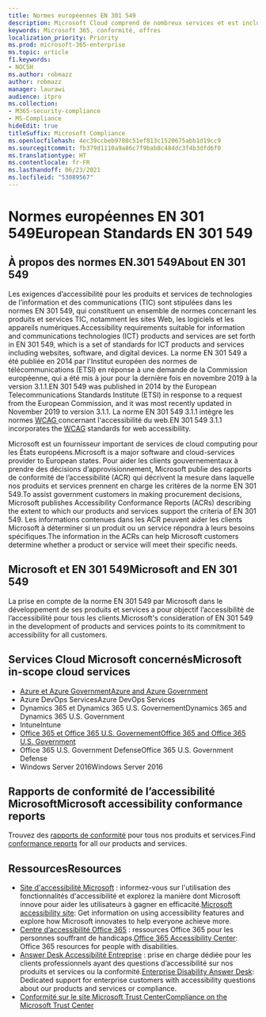 ```yaml
---
title: Normes européennes EN 301 549
description: Microsoft Cloud comprend de nombreux services et est inclus dans de nombreux rapports de conformité individuels.
keywords: Microsoft 365, conformité, offres
localization_priority: Priority
ms.prod: microsoft-365-enterprise
ms.topic: article
f1.keywords:
- NOCSH
ms.author: robmazz
author: robmazz
manager: laurawi
audience: itpro
ms.collection:
- M365-security-compliance
- MS-Compliance
hideEdit: true
titleSuffix: Microsoft Compliance
ms.openlocfilehash: 4ec39ccbeb9780c51ef813c1520675abb1d19cc9
ms.sourcegitcommit: fb379d1110a9a86c7f9bab8c484dc3f4b3dfd6f0
ms.translationtype: HT
ms.contentlocale: fr-FR
ms.lasthandoff: 06/23/2021
ms.locfileid: "53089567"
---
```

# <a name="european-standards-en-301-549"></a><span data-ttu-id="80ff7-104">Normes européennes EN 301 549</span><span class="sxs-lookup"><span data-stu-id="80ff7-104">European Standards EN 301 549</span></span>

## <a name="about-en-301-549"></a><span data-ttu-id="80ff7-105">À propos des normes EN.301 549</span><span class="sxs-lookup"><span data-stu-id="80ff7-105">About EN 301 549</span></span>

<span data-ttu-id="80ff7-106">Les exigences d’accessibilité pour les produits et services de technologies de l’information et des communications (TIC) sont stipulées dans les normes EN 301 549, qui constituent un ensemble de normes concernant les produits et services TIC, notamment les sites Web, les logiciels et les appareils numériques.</span><span class="sxs-lookup"><span data-stu-id="80ff7-106">Accessibility requirements suitable for information and communications technologies (ICT) products and services are set forth in EN 301 549, which is a set of standards for ICT products and services including websites, software, and digital devices.</span></span> <span data-ttu-id="80ff7-107">La norme EN 301 549 a été publiée en 2014 par l'Institut européen des normes de télécommunications (ETSI) en réponse à une demande de la Commission européenne, qui a été mis à jour pour la dernière fois en novembre 2019 à la version 3.1.1.</span><span class="sxs-lookup"><span data-stu-id="80ff7-107">EN 301 549 was published in 2014 by the European Telecommunications Standards Institute (ETSI) in response to a request from the European Commission, and it was most recently updated in November 2019 to version 3.1.1.</span></span> <span data-ttu-id="80ff7-108">La norme EN 301 549 3.1.1 intègre les normes [WCAG ](offering-WCAG-2-1.md) concernant l'accessibilité du web.</span><span class="sxs-lookup"><span data-stu-id="80ff7-108">EN 301 549 3.1.1 incorporates the [WCAG](offering-WCAG-2-1.md) standards for web accessibility.</span></span>

<span data-ttu-id="80ff7-109">Microsoft est un fournisseur important de services de cloud computing pour les États européens.</span><span class="sxs-lookup"><span data-stu-id="80ff7-109">Microsoft is a major software and cloud-services provider to European states.</span></span> <span data-ttu-id="80ff7-110">Pour aider les clients gouvernementaux à prendre des décisions d’approvisionnement, Microsoft publie des rapports de conformité de l’accessibilité (ACR) qui décrivent la mesure dans laquelle nos produits et services prennent en charge les critères de la norme EN 301 549.</span><span class="sxs-lookup"><span data-stu-id="80ff7-110">To assist government customers in making procurement decisions, Microsoft publishes Accessibility Conformance Reports (ACRs) describing the extent to which our products and services support the criteria of EN 301 549.</span></span> <span data-ttu-id="80ff7-111">Les informations contenues dans les ACR peuvent aider les clients Microsoft à déterminer si un produit ou un service répondra à leurs besoins spécifiques.</span><span class="sxs-lookup"><span data-stu-id="80ff7-111">The information in the ACRs can help Microsoft customers determine whether a product or service will meet their specific needs.</span></span>

## <a name="microsoft-and-en-301-549"></a><span data-ttu-id="80ff7-112">Microsoft et EN 301 549</span><span class="sxs-lookup"><span data-stu-id="80ff7-112">Microsoft and EN 301 549</span></span>

<span data-ttu-id="80ff7-113">La prise en compte de la norme EN 301 549 par Microsoft dans le développement de ses produits et services a pour objectif l’accessibilité de l’accessibilité pour tous les clients.</span><span class="sxs-lookup"><span data-stu-id="80ff7-113">Microsoft's consideration of EN 301 549 in the development of products and services points to its commitment to accessibility for all customers.</span></span>

## <a name="microsoft-in-scope-cloud-services"></a><span data-ttu-id="80ff7-114">Services Cloud Microsoft concernés</span><span class="sxs-lookup"><span data-stu-id="80ff7-114">Microsoft in-scope cloud services</span></span>

- [<span data-ttu-id="80ff7-115">Azure et Azure Government</span><span class="sxs-lookup"><span data-stu-id="80ff7-115">Azure and Azure Government</span></span>](https://go.microsoft.com/fwlink/p/?linkid=2051569)
- <span data-ttu-id="80ff7-116">Azure DevOps Services</span><span class="sxs-lookup"><span data-stu-id="80ff7-116">Azure DevOps Services</span></span>
- <span data-ttu-id="80ff7-117">Dynamics 365 et Dynamics 365 U.S. Governement</span><span class="sxs-lookup"><span data-stu-id="80ff7-117">Dynamics 365 and Dynamics 365 U.S. Government</span></span>
- <span data-ttu-id="80ff7-118">Intune</span><span class="sxs-lookup"><span data-stu-id="80ff7-118">Intune</span></span>
- [<span data-ttu-id="80ff7-119">Office 365 et Office 365 U.S. Governement</span><span class="sxs-lookup"><span data-stu-id="80ff7-119">Office 365 and Office 365 U.S. Government</span></span>](https://go.microsoft.com/fwlink/p/?LinkID=2077751)
- <span data-ttu-id="80ff7-120">Office 365 U.S. Government Defense</span><span class="sxs-lookup"><span data-stu-id="80ff7-120">Office 365 U.S. Government Defense</span></span>
- <span data-ttu-id="80ff7-121">Windows Server 2016</span><span class="sxs-lookup"><span data-stu-id="80ff7-121">Windows Server 2016</span></span>

## <a name="microsoft-accessibility-conformance-reports"></a><span data-ttu-id="80ff7-122">Rapports de conformité de l’accessibilité Microsoft</span><span class="sxs-lookup"><span data-stu-id="80ff7-122">Microsoft accessibility conformance reports</span></span>

<span data-ttu-id="80ff7-123">Trouvez des [rapports de conformité](https://cloudblogs.microsoft.com/industry-blog/government/2018/09/11/accessibility-conformance-reports/) pour tous nos produits et services.</span><span class="sxs-lookup"><span data-stu-id="80ff7-123">Find [conformance reports](https://cloudblogs.microsoft.com/industry-blog/government/2018/09/11/accessibility-conformance-reports/) for all our products and services.</span></span>

## <a name="resources"></a><span data-ttu-id="80ff7-124">Ressources</span><span class="sxs-lookup"><span data-stu-id="80ff7-124">Resources</span></span>

- <span data-ttu-id="80ff7-125">[Site d'accessibilité Microsoft](https://www.microsoft.com/accessibility) : informez-vous sur l'utilisation des fonctionnalités d'accessibilité et explorez la manière dont Microsoft innove pour aider les utilisateurs à gagner en efficacité.</span><span class="sxs-lookup"><span data-stu-id="80ff7-125">[Microsoft accessibility site](https://www.microsoft.com/accessibility): Get information on using accessibility features and explore how Microsoft innovates to help everyone achieve more.</span></span>
- <span data-ttu-id="80ff7-126">[Centre d’accessibilité Office 365](https://go.microsoft.com/fwlink/p/?linkid=2051801) : ressources Office 365 pour les personnes souffrant de handicaps.</span><span class="sxs-lookup"><span data-stu-id="80ff7-126">[Office 365 Accessibility Center](https://go.microsoft.com/fwlink/p/?linkid=2051801): Office 365 resources for people with disabilities.</span></span>
- <span data-ttu-id="80ff7-127">[Answer Desk Accessibilité Entreprise](https://go.microsoft.com/fwlink/p/?linkid=2050890) : prise en charge dédiée pour les clients professionnels ayant des questions d’accessibilité sur nos produits et services ou la conformité.</span><span class="sxs-lookup"><span data-stu-id="80ff7-127">[Enterprise Disability Answer Desk](https://go.microsoft.com/fwlink/p/?linkid=2050890): Dedicated support for enterprise customers with accessibility questions about our products and services or compliance.</span></span>
- [<span data-ttu-id="80ff7-128">Conformité sur le site Microsoft Trust Center</span><span class="sxs-lookup"><span data-stu-id="80ff7-128">Compliance on the Microsoft Trust Center</span></span>](https://www.microsoft.com/trust-center/compliance/compliance-overview)
